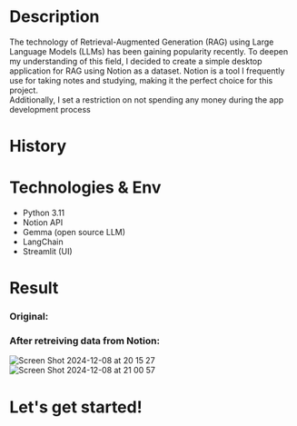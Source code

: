 # Description
The technology of Retrieval-Augmented Generation (RAG) using Large Language Models (LLMs) has been gaining popularity recently. To deepen my understanding of this field, I decided to create a simple desktop application for RAG using Notion as a dataset. Notion is a tool I frequently use for taking notes and studying, making it the perfect choice for this project. <br>
Additionally, I set a restriction on not spending any money during the app development process

# History


# Technologies & Env
- Python 3.11
- Notion API
- Gemma (open source LLM)
- LangChain
- Streamlit (UI)
  
# Result
### Original: 

### After retreiving data from Notion:
![Screen Shot 2024-12-08 at 20 15 27](https://github.com/user-attachments/assets/c1a13782-0aef-4213-83f8-241c4282b74e)
![Screen Shot 2024-12-08 at 21 00 57](https://github.com/user-attachments/assets/1e3f3c3a-aca1-460f-b99c-460742db1f8a)

# Let's get started!
